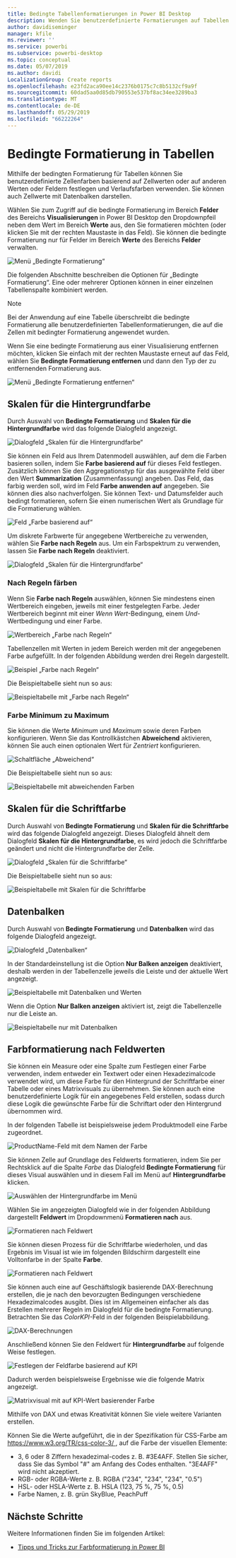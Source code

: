 ```yaml
---
title: Bedingte Tabellenformatierungen in Power BI Desktop
description: Wenden Sie benutzerdefinierte Formatierungen auf Tabellen an.
author: davidiseminger
manager: kfile
ms.reviewer: ''
ms.service: powerbi
ms.subservice: powerbi-desktop
ms.topic: conceptual
ms.date: 05/07/2019
ms.author: davidi
LocalizationGroup: Create reports
ms.openlocfilehash: e23fd2aca90ee14c2376b0175c7c8b5132cf9a9f
ms.sourcegitcommit: 60dad5aa0d85db790553e537bf8ac34ee3289ba3
ms.translationtype: MT
ms.contentlocale: de-DE
ms.lasthandoff: 05/29/2019
ms.locfileid: "66222264"
---
```

# <a name="conditional-formatting-in-tables"></a>Bedingte Formatierung in Tabellen 
Mithilfe der bedingten Formatierung für Tabellen können Sie benutzerdefinierte Zellenfarben basierend auf Zellwerten oder auf anderen Werten oder Feldern festlegen und Verlaufsfarben verwenden. Sie können auch Zellwerte mit Datenbalken darstellen. 

Wählen Sie zum Zugriff auf die bedingte Formatierung im Bereich **Felder** des Bereichs **Visualisierungen** in Power BI Desktop den Dropdownpfeil neben dem Wert im Bereich **Werte** aus, den Sie formatieren möchten (oder klicken Sie mit der rechten Maustaste in das Feld). Sie können die bedingte Formatierung nur für Felder im Bereich **Werte** des Bereichs **Felder** verwalten.

![Menü „Bedingte Formatierung“](media/desktop-conditional-table-formatting/table-formatting-0-popup-menu.png)

Die folgenden Abschnitte beschreiben die Optionen für „Bedingte Formatierung“. Eine oder mehrerer Optionen können in einer einzelnen Tabellenspalte kombiniert werden.

> [!NOTE]
> Bei der Anwendung auf eine Tabelle überschreibt die bedingte Formatierung alle benutzerdefinierten Tabellenformatierungen, die auf die Zellen mit bedingter Formatierung angewendet wurden.

Wenn Sie eine bedingte Formatierung aus einer Visualisierung entfernen möchten, klicken Sie einfach mit der rechten Maustaste erneut auf das Feld, wählen Sie **Bedingte Formatierung entfernen** und dann den Typ der zu entfernenden Formatierung aus.

![Menü „Bedingte Formatierung entfernen“](media/desktop-conditional-table-formatting/table-formatting-1-remove.png)

## <a name="background-color-scales"></a>Skalen für die Hintergrundfarbe

Durch Auswahl von **Bedingte Formatierung** und **Skalen für die Hintergrundfarbe** wird das folgende Dialogfeld angezeigt.

![Dialogfeld „Skalen für die Hintergrundfarbe“](media/desktop-conditional-table-formatting/table-formatting-1-default-dialog.png)

Sie können ein Feld aus Ihrem Datenmodell auswählen, auf dem die Farben basieren sollen, indem Sie **Farbe basierend auf** für dieses Feld festlegen. Zusätzlich können Sie den Aggregationstyp für das ausgewählte Feld über den Wert **Summarization** (Zusammenfassung) angeben. Das Feld, das farbig werden soll, wird im Feld **Farbe anwenden auf** angegeben. Sie können dies also nachverfolgen. Sie können Text- und Datumsfelder auch bedingt formatieren, sofern Sie einen numerischen Wert als Grundlage für die Formatierung wählen.

![Feld „Farbe basierend auf“](media/desktop-conditional-table-formatting/table-formatting-1-apply-color-to.png)

Um diskrete Farbwerte für angegebene Wertbereiche zu verwenden, wählen Sie **Farbe nach Regeln** aus. Um ein Farbspektrum zu verwenden, lassen Sie **Farbe nach Regeln** deaktiviert. 

![Dialogfeld „Skalen für die Hintergrundfarbe“](media/desktop-conditional-table-formatting/table-formatting-1-color-by-rules-dialog.png)

### <a name="color-by-rules"></a>Nach Regeln färben

Wenn Sie **Farbe nach Regeln** auswählen, können Sie mindestens einen Wertbereich eingeben, jeweils mit einer festgelegten Farbe.  Jeder Wertbereich beginnt mit einer *Wenn Wert*-Bedingung, einem *Und*-Wertbedingung und einer Farbe.

![Wertbereich „Farbe nach Regeln“](media/desktop-conditional-table-formatting/table-formatting-1-color-by-rules-if-value.png)

Tabellenzellen mit Werten in jedem Bereich werden mit der angegebenen Farbe aufgefüllt. In der folgenden Abbildung werden drei Regeln dargestellt.

![Beispiel „Farbe nach Regeln“](media/desktop-conditional-table-formatting/table-formatting-1-color-by-rules.png)

Die Beispieltabelle sieht nun so aus:

![Beispieltabelle mit „Farbe nach Regeln“](media/desktop-conditional-table-formatting/table-formatting-1-color-by-rules-table.png)


### <a name="color-minimum-to-maximum"></a>Farbe Minimum zu Maximum

Sie können die Werte *Minimum* und *Maximum* sowie deren Farben konfigurieren. Wenn Sie das Kontrollkästchen **Abweichend** aktivieren, können Sie auch einen optionalen Wert für *Zentriert* konfigurieren.

![Schaltfläche „Abweichend“](media/desktop-conditional-table-formatting/table-formatting-1-diverging.png)

Die Beispieltabelle sieht nun so aus:

![Beispieltabelle mit abweichenden Farben](media/desktop-conditional-table-formatting/table-formatting-1-diverging-table.png)

## <a name="font-color-scales"></a>Skalen für die Schriftfarbe

Durch Auswahl von **Bedingte Formatierung** und **Skalen für die Schriftfarbe** wird das folgende Dialogfeld angezeigt. Dieses Dialogfeld ähnelt dem Dialogfeld **Skalen für die Hintergrundfarbe**, es wird jedoch die Schriftfarbe geändert und nicht die Hintergrundfarbe der Zelle.

![Dialogfeld „Skalen für die Schriftfarbe“](media/desktop-conditional-table-formatting/table-formatting-2-diverging.png)

Die Beispieltabelle sieht nun so aus:

![Beispieltabelle mit Skalen für die Schriftfarbe](media/desktop-conditional-table-formatting/table-formatting-2-table.png)

## <a name="data-bars"></a>Datenbalken

Durch Auswahl von **Bedingte Formatierung** und **Datenbalken** wird das folgende Dialogfeld angezeigt. 

![Dialogfeld „Datenbalken“](media/desktop-conditional-table-formatting/table-formatting-3-default.png)

In der Standardeinstellung ist die Option **Nur Balken anzeigen** deaktiviert, deshalb werden in der Tabellenzelle jeweils die Leiste und der aktuelle Wert angezeigt.

![Beispieltabelle mit Datenbalken und Werten](media/desktop-conditional-table-formatting/table-formatting-3-default-table.png)

Wenn die Option **Nur Balken anzeigen** aktiviert ist, zeigt die Tabellenzelle nur die Leiste an.

![Beispieltabelle nur mit Datenbalken](media/desktop-conditional-table-formatting/table-formatting-3-default-table-bars.png)

## <a name="color-formatting-by-field-value"></a>Farbformatierung nach Feldwerten

Sie können ein Measure oder eine Spalte zum Festlegen einer Farbe verwenden, indem entweder ein Textwert oder einen Hexadezimalcode verwendet wird, um diese Farbe für den Hintergrund der Schriftfarbe einer Tabelle oder eines Matrixvisuals zu übernehmen. Sie können auch eine benutzerdefinierte Logik für ein angegebenes Feld erstellen, sodass durch diese Logik die gewünschte Farbe für die Schriftart oder den Hintergrund übernommen wird.

In der folgenden Tabelle ist beispielsweise jedem Produktmodell eine Farbe zugeordnet. 

![ProductName-Feld mit dem Namen der Farbe](media/desktop-conditional-table-formatting/conditional-table-formatting_01.png)

Sie können Zelle auf Grundlage des Feldwerts formatieren, indem Sie per Rechtsklick auf die Spalte *Farbe* das Dialogfeld **Bedingte Formatierung** für dieses Visual auswählen und in diesem Fall im Menü auf **Hintergrundfarbe** klicken. 

![Auswählen der Hintergrundfarbe im Menü](media/desktop-conditional-table-formatting/conditional-table-formatting_02.png)

Wählen Sie im angezeigten Dialogfeld wie in der folgenden Abbildung dargestellt **Feldwert** im Dropdownmenü **Formatieren nach** aus.

![Formatieren nach Feldwert](media/desktop-conditional-table-formatting/conditional-table-formatting_03.png)

Sie können diesen Prozess für die Schriftfarbe wiederholen, und das Ergebnis im Visual ist wie im folgenden Bildschirm dargestellt eine Volltonfarbe in der Spalte **Farbe**.

![Formatieren nach Feldwert](media/desktop-conditional-table-formatting/conditional-table-formatting_04.png)

Sie können auch eine auf Geschäftslogik basierende DAX-Berechnung erstellen, die je nach den bevorzugten Bedingungen verschiedene Hexadezimalcodes ausgibt. Dies ist im Allgemeinen einfacher als das Erstellen mehrerer Regeln im Dialogfeld für die bedingte Formatierung. Betrachten Sie das *ColorKPI*-Feld in der folgenden Beispielabbildung.

![DAX-Berechnungen](media/desktop-conditional-table-formatting/conditional-table-formatting_05.png)

Anschließend können Sie den Feldwert für **Hintergrundfarbe** auf folgende Weise festlegen.

![Festlegen der Feldfarbe basierend auf KPI](media/desktop-conditional-table-formatting/conditional-table-formatting_06.png)

Dadurch werden beispielsweise Ergebnisse wie die folgende Matrix angezeigt.

![Matrixvisual mit auf KPI-Wert basierender Farbe](media/desktop-conditional-table-formatting/conditional-table-formatting_07.png)

Mithilfe von DAX und etwas Kreativität können Sie viele weitere Varianten erstellen.

Können Sie die Werte aufgeführt, die in der Spezifikation für CSS-Farbe am [ https://www.w3.org/TR/css-color-3/ ](https://www.w3.org/TR/css-color-3/) , auf die Farbe der visuellen Elemente:
* 3, 6 oder 8 Ziffern hexadezimal-codes z. B. #3E4AFF. Stellen Sie sicher, dass Sie das Symbol "#" am Anfang des Codes enthalten. "3E4AFF" wird nicht akzeptiert. 
* RGB- oder RGBA-Werte z. B. RGBA ("234", "234", "234", "0.5")
* HSL- oder HSLA-Werte z. B. HSLA (123, 75 %, 75 %, 0.5)
* Farbe Namen, z. B. grün SkyBlue, PeachPuff 

## <a name="next-steps"></a>Nächste Schritte
Weitere Informationen finden Sie im folgenden Artikel:  

* [Tipps und Tricks zur Farbformatierung in Power BI](visuals/service-tips-and-tricks-for-color-formatting.md)  


